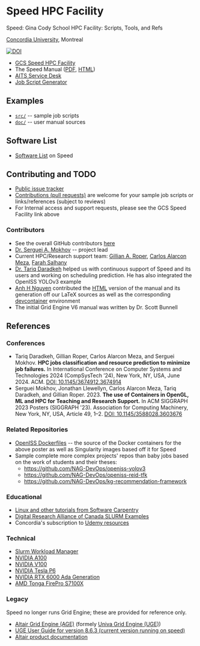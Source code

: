 # Speed HPC Facility

Speed: Gina Cody School HPC Facility: Scripts, Tools, and Refs

[Concordia University](https://concordia.ca), Montreal

[![DOI](https://zenodo.org/badge/166873072.svg)](https://zenodo.org/badge/latestdoi/166873072)

* [GCS Speed HPC Facility](https://www.concordia.ca/ginacody/aits/speed.html)
* The Speed Manual ([PDF](https://github.com/NAG-DevOps/speed-hpc/blob/master/doc/speed-manual.pdf), [HTML](https://nag-devops.github.io/speed-hpc/))
* [AITS Service Desk](https://www.concordia.ca/ginacody/aits.html)
* [Job Script Generator](https://nag-devops.github.io/speed-hpc/generator.html)
## Examples

* [`src/`](src/) -- sample job scripts
* [`doc/`](doc/) -- user manual sources 

## Software List

* [Software List](software-list.md) on Speed

## Contributing and TODO

* [Public issue tracker](https://github.com/NAG-DevOps/speed-hpc/issues)
* [Contributions (pull requests)](https://github.com/NAG-DevOps/speed-hpc/pulls) are welcome for your sample job scripts or links/references (subject to reviews)
* For Internal access and support requests, please see the GCS Speed Facility link above

### Contributors

* See the overall GitHub contributors [here](https://github.com/NAG-DevOps/speed-hpc/graphs/contributors)
* [Dr. Serguei A. Mokhov](https://github.com/smokhov) -- project lead
* Current HPC/Research support team: [Gillian A. Roper](https://github.com/yulgroper), [Carlos Alarcon Meza](https://github.com/carlos-encs), [Farah Salhany](https://github.com/salhanyf)
* [Dr. Tariq Daradkeh](https://github.com/tariqghd) helped us with continuous support of Speed and its users and working on scheduling prediction. He has also integrated the OpenISS YOLOv3 example
* [Anh H Nguyen](https://github.com/aaanh) contributed the [HTML](https://nag-devops.github.io/speed-hpc/) version of the manual and its generation off our LaTeX sources as well as the corresponding [devcontainer](https://github.com/NAG-DevOps/speed-hpc/tree/master/doc/.devcontainer) environment
* The initial Grid Engine V6 manual was written by Dr. Scott Bunnell

## References

### Conferences

* Tariq Daradkeh, Gillian Roper, Carlos Alarcon Meza, and Serguei Mokhov. **HPC jobs classification and resource prediction to minimize job failures.** In International Conference on Computer Systems and Technologies 2024 (CompSysTech ’24), New York, NY, USA, June 2024. ACM. [DOI: 10.1145/3674912.3674914](https://doi.org/10.1145/3674912.3674914)
* Serguei Mokhov, Jonathan Llewellyn, Carlos Alarcon Meza, Tariq Daradkeh, and Gillian Roper. 2023. **The use of Containers in OpenGL, ML and HPC for Teaching and Research Support.** In ACM SIGGRAPH 2023 Posters (SIGGRAPH '23). Association for Computing Machinery, New York, NY, USA, Article 49, 1–2. [DOI: 10.1145/3588028.3603676](https://doi.org/10.1145/3588028.3603676)

### Related Repositories

* [OpenISS Dockerfiles](https://github.com/NAG-DevOps/openiss-dockerfiles) -- the source of the Docker containers for the above poster as well as Singularity images based off it for Speed
* Sample complete more complex projects' repos than baby jobs based on the work of students and their theses:
    * https://github.com/NAG-DevOps/openiss-yolov3
    * https://github.com/NAG-DevOps/openiss-reid-tfk
    * https://github.com/NAG-DevOps/kg-recommendation-framework

### Educational

* [Linux and other tutorials from Software Carpentry](https://software-carpentry.org/lessons/)
* [Digital Research Alliance of Canada SLURM Examples](https://docs.alliancecan.ca/wiki/Running_jobs)
* Concordia's subscription to [Udemy resources](https://www.concordia.ca/it/services/udemy.html)

### Technical

* [Slurm Workload Manager](https://en.wikipedia.org/wiki/Slurm_Workload_Manager)
* [NVIDIA A100](https://www.nvidia.com/content/dam/en-zz/Solutions/Data-Center/a100/pdf/nvidia-a100-datasheet-us-nvidia-1758950-r4-web.pdf)
* [NVIDIA V100](https://images.nvidia.com/content/technologies/volta/pdf/tesla-volta-v100-datasheet-letter-fnl-web.pdf)
* [NVIDIA Tesla P6](https://www.nvidia.com/content/dam/en-zz/Solutions/design-visualization/solutions/resources/documents1/Tesla-P6-Product-Brief.pdf)
* [NVIDIA RTX 6000 Ada Generation](https://www.nvidia.com/content/dam/en-zz/Solutions/design-visualization/rtx-6000/proviz-print-rtx6000-datasheet-web-2504660.pdf)
* [AMD Tonga FirePro S7100X](https://en.wikipedia.org/wiki/List_of_AMD_graphics_processing_units#FirePro_Server_Series_(S000x/Sxx_000))

### Legacy

Speed no longer runs Grid Engine; these are provided for reference only.

* [Altair Grid Engine (AGE)](https://www.altair.com/grid-engine/) (formely [Univa Grid Engine (UGE)](https://en.wikipedia.org/wiki/Univa_Grid_Engine))
* [UGE User Guide for version 8.6.3 (current version running on speed)](https://github.com/NAG-DevOps/speed-hpc/blob/master/doc/UsersGuideGE.pdf)
* [Altair product documentation](https://community.altair.com/community?id=altair_product_documentation)
